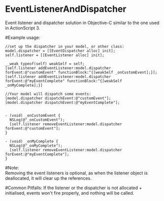 # EventListenerAndDispatcher
Event listener and dispatcher solution in Objective-C similar to the one used in ActionScript 3.

#Example usage:

    //set up the dispatcher in your model, or other class:
    model.dispatcher = [[EventDispatcher alloc] init];
    self.listener = [[EventListener alloc] init];
    
    __weak typeof(self) weakSelf = self;
    [self.listener addEventListener:model.dispatcher forEvent:@"customEvent" functionBlock:^{[weakSelf _onCustomEvent];}];
    [self.listener addEventListener:model.dispatcher forEvent:@"myEventComplete" functionBlock:^{[weakSelf _onMyComplete];}]
    
    //Your model will dispatch some events:
    [model.dispatcher dispatchEvent:@"customEvent"];
    [model.dispatcher dispatchEvent:@"myEventComplete"];

    
    - (void) _onCustomEvent {
      NSLog(@"_onCustomEvent");
      [self.listener removeEventListener:model.dispatcher forEvent:@"customEvent"];
    }
    
    - (void) _onMyComplete {
      NSLog(@"_onMyComplete");
      [self.listener removeEventListener:model.dispatcher forEvent:@"myEventComplete"];
    }
    
#Note:  
Removing the event listeners is optional, as when the listener object is deallocated, it will clear up the references.
    
#Common Pitfalls:
If the listener or the dispatcher is not allocated + initialised, events won't fire properly, and nothing will be called.
  
